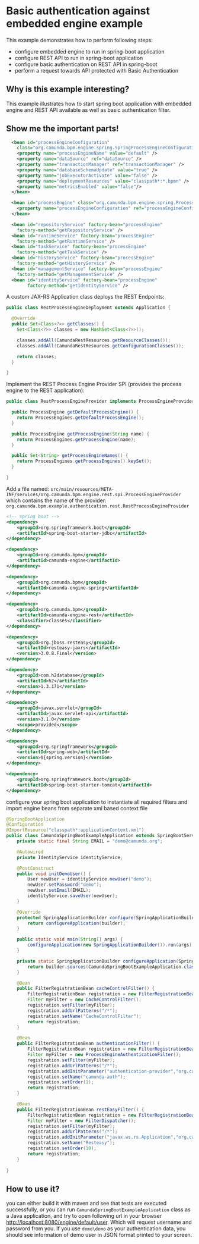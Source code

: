 Basic authentication against embedded engine example
======================================================
This example demonstrates how to perform following steps:

* configure embedded engine to run in spring-boot application 
* configure REST API to run in spring-boot application 
* configure basic authentication on REST API in spring-boot
* perform a request towards API protected with Basic Authentication

## Why is this example interesting?

This example illustrates how to start spring boot application with embedded engine and REST API
available as well as basic authentication filter.

## Show me the important parts!

```xml
  <bean id="processEngineConfiguration"
    class="org.camunda.bpm.engine.spring.SpringProcessEngineConfiguration">
    <property name="processEngineName" value="default" />
    <property name="dataSource" ref="dataSource" />
    <property name="transactionManager" ref="transactionManager" />
    <property name="databaseSchemaUpdate" value="true" />
    <property name="jobExecutorActivate" value="false" />
    <property name="deploymentResources" value="classpath*:*.bpmn" />
    <property name="metricsEnabled" value="false"/>
  </bean>

  <bean id="processEngine" class="org.camunda.bpm.engine.spring.ProcessEngineFactoryBean">
    <property name="processEngineConfiguration" ref="processEngineConfiguration" />
  </bean>

  <bean id="repositoryService" factory-bean="processEngine"
    factory-method="getRepositoryService" />
  <bean id="runtimeService" factory-bean="processEngine"
    factory-method="getRuntimeService" />
  <bean id="taskService" factory-bean="processEngine"
    factory-method="getTaskService" />
  <bean id="historyService" factory-bean="processEngine"
    factory-method="getHistoryService" />
  <bean id="managementService" factory-bean="processEngine"
    factory-method="getManagementService" />
  <bean id="identityService" factory-bean="processEngine"
        factory-method="getIdentityService" />
```

A custom JAX-RS Application class deploys the REST Endpoints:

```java
public class RestProcessEngineDeployment extends Application {

  @Override
  public Set<Class<?>> getClasses() {
    Set<Class<?>> classes = new HashSet<Class<?>>();

    classes.addAll(CamundaRestResources.getResourceClasses());
    classes.addAll(CamundaRestResources.getConfigurationClasses());

    return classes;
  }

}
```

Implement the REST Process Engine Provider SPI (provides the process engine to the REST application):

```java
public class RestProcessEngineProvider implements ProcessEngineProvider {

  public ProcessEngine getDefaultProcessEngine() {
    return ProcessEngines.getDefaultProcessEngine();
  }

  public ProcessEngine getProcessEngine(String name) {
    return ProcessEngines.getProcessEngine(name);
  }

  public Set<String> getProcessEngineNames() {
    return ProcessEngines.getProcessEngines().keySet();
  }

}
```

Add a file named:
    `src/main/resources/META-INF/services/org.camunda.bpm.engine.rest.spi.ProcessEngineProvider`
which contains the name of the provider:
    `org.camunda.bpm.example.authentication.rest.RestProcessEngineProvider`
    
```xml
<!-- spring boot -->
<dependency>
    <groupId>org.springframework.boot</groupId>
    <artifactId>spring-boot-starter-jdbc</artifactId>
</dependency>

<dependency>
    <groupId>org.camunda.bpm</groupId>
    <artifactId>camunda-engine</artifactId>
</dependency>

<dependency>
    <groupId>org.camunda.bpm</groupId>
    <artifactId>camunda-engine-spring</artifactId>
</dependency>

<dependency>
    <groupId>org.camunda.bpm</groupId>
    <artifactId>camunda-engine-rest</artifactId>
    <classifier>classes</classifier>
</dependency>

<dependency>
    <groupId>org.jboss.resteasy</groupId>
    <artifactId>resteasy-jaxrs</artifactId>
    <version>3.0.8.Final</version>
</dependency>

<dependency>
    <groupId>com.h2database</groupId>
    <artifactId>h2</artifactId>
    <version>1.3.171</version>
</dependency>

<dependency>
    <groupId>javax.servlet</groupId>
    <artifactId>javax.servlet-api</artifactId>
    <version>3.1.0</version>
    <scope>provided</scope>
</dependency>

<dependency>
    <groupId>org.springframework</groupId>
    <artifactId>spring-web</artifactId>
    <version>${spring.version}</version>
</dependency>

<dependency>
    <groupId>org.springframework.boot</groupId>
    <artifactId>spring-boot-starter-tomcat</artifactId>
</dependency>
```

configure your spring boot application to instantiate all required filters and import engine 
beans from separate xml based context file

```java
@SpringBootApplication
@Configuration
@ImportResource("classpath*:applicationContext.xml")
public class CamundaSpringBootExampleApplication extends SpringBootServletInitializer {
	private static final String EMAIL = "demo@camunda.org";

	@Autowired
	private IdentityService identityService;

	@PostConstruct
	public void initDemoUser() {
		User newUser = identityService.newUser("demo");
		newUser.setPassword("demo");
		newUser.setEmail(EMAIL);
		identityService.saveUser(newUser);
	}

	@Override
	protected SpringApplicationBuilder configure(SpringApplicationBuilder builder) {
		return configureApplication(builder);
	}

	public static void main(String[] args) {
		configureApplication(new SpringApplicationBuilder()).run(args);
	}

	private static SpringApplicationBuilder configureApplication(SpringApplicationBuilder builder) {
		return builder.sources(CamundaSpringBootExampleApplication.class).bannerMode(Banner.Mode.OFF);
	}

	@Bean
	public FilterRegistrationBean cacheControlFilter() {
		FilterRegistrationBean registration = new FilterRegistrationBean();
		Filter myFilter = new CacheControlFilter();
		registration.setFilter(myFilter);
		registration.addUrlPatterns("/*");
		registration.setName("CacheControlFilter");
		return registration;
	}

	@Bean
	public FilterRegistrationBean authenticationFilter() {
		FilterRegistrationBean registration = new FilterRegistrationBean();
		Filter myFilter = new ProcessEngineAuthenticationFilter();
		registration.setFilter(myFilter);
		registration.addUrlPatterns("/*");
		registration.addInitParameter("authentication-provider","org.camunda.bpm.engine.rest.security.auth.impl.HttpBasicAuthenticationProvider");
		registration.setName("camunda-auth");
		registration.setOrder(1);
		return registration;
	}

	@Bean
	public FilterRegistrationBean restEasyFilter() {
		FilterRegistrationBean registration = new FilterRegistrationBean();
		Filter myFilter = new FilterDispatcher();
		registration.setFilter(myFilter);
		registration.addUrlPatterns("/*");
		registration.addInitParameter("javax.ws.rs.Application","org.camunda.bpm.example.authentication.rest.RestProcessEngineDeployment");
		registration.setName("Resteasy");
		registration.setOrder(10);
		return registration;
	}
	
}
```
    
## How to use it?

you can either build it with maven and see that tests are executed successfully, or you
can run `CamundaSpringBootExampleApplication` class as a Java application, and try to open
following url in your browser [http://localhost:8080/engine/default/user][1]. Which will request
username and password from you. If you use `demo\demo` as your authentication data, you should
see information of demo user in JSON format printed to your screen. 

[1]:http://localhost:8080/engine/default/user